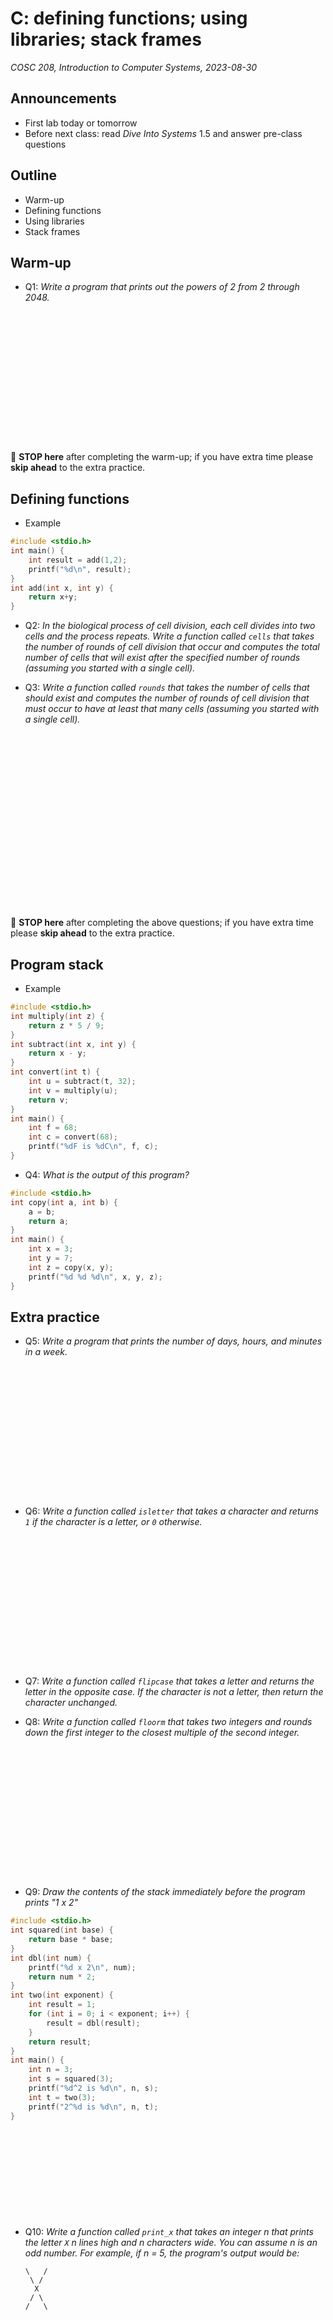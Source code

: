 # C: defining functions; using libraries; stack frames
_COSC 208, Introduction to Computer Systems, 2023-08-30_

## Announcements
* First lab today or tomorrow
* Before next class: read _Dive Into Systems_ 1.5 and answer pre-class questions

## Outline
* Warm-up
* Defining functions
* Using libraries
* Stack frames

## Warm-up

* Q1: _Write a program that prints out the powers of 2 from 2 through 2048._

<div style="height:15em;"></div>

🛑 **STOP here** after completing the warm-up; if you have extra time please **skip ahead** to the extra practice.

## Defining functions

* Example


```c
#include <stdio.h>
int main() {
    int result = add(1,2);
    printf("%d\n", result);
}
int add(int x, int y) {
    return x+y;
}
```

* Q2: _In the biological process of cell division, each cell divides into two cells and the process repeats. Write a function called `cells` that takes the number of rounds of cell division that occur and computes the total number of cells that will exist after the specified number of rounds (assuming you started with a single cell)._

<div style="page-break-after:always;"></div>

* Q3: _Write a function called `rounds` that takes the number of cells that should exist and computes the number of rounds of cell division that must occur to have at least that many cells (assuming you started with a single cell)._

<div style="height:20em;"></div>

🛑 **STOP here** after completing the above questions; if you have extra time please **skip ahead** to the extra practice.

## Program stack

* Example


```c
#include <stdio.h>
int multiply(int z) {
    return z * 5 / 9;
}
int subtract(int x, int y) {
    return x - y;
}
int convert(int t) {
    int u = subtract(t, 32);
    int v = multiply(u);
    return v;
}
int main() {
    int f = 68;
    int c = convert(68);
    printf("%dF is %dC\n", f, c); 
}
```

<div style="page-break-after:always;"></div>

* Q4: _What is the output of this program?_


```c
#include <stdio.h>
int copy(int a, int b) {
    a = b;
    return a;
}
int main() {
    int x = 3;
    int y = 7;
    int z = copy(x, y);
    printf("%d %d %d\n", x, y, z);
}
```

## Extra practice

* Q5: _Write a program that prints the number of days, hours, and minutes in a week._

<div style="height:15em;"></div>

* Q6: _Write a function called `isletter` that takes a character and returns `1` if the character is a letter, or `0` otherwise._

<div style="height:15em;"></div>

* Q7: _Write a function called `flipcase` that takes a letter and returns the letter in the opposite case. If the character is not a letter, then return the character unchanged._

<div style="page-break-after:always;"></div>

* Q8: _Write a function called `floorm` that takes two integers and rounds down the first integer to the closest multiple of the second integer._

<div style="height:15em;"></div>

* Q9: _Draw the contents of the stack immediately before the program prints "1 x 2"_


```c
#include <stdio.h>
int squared(int base) {
    return base * base;
}
int dbl(int num) {
    printf("%d x 2\n", num);
    return num * 2;   
}
int two(int exponent) {
    int result = 1;
    for (int i = 0; i < exponent; i++) {
        result = dbl(result);
    }
    return result;
}
int main() {
    int n = 3;
    int s = squared(3);
    printf("%d^2 is %d\n", n, s);
    int t = two(3);
    printf("2^%d is %d\n", n, t);
}
```

<div style="height:10em;"></div>

* Q10: _Write a function called `print_x` that takes an integer n that prints the letter `X` n lines high and n characters wide. You can assume n is an odd number. For example, if n = 5, the program's output would be:_
    ```
    \   /
     \ / 
      X  
     / \ 
    /   \
    ```
